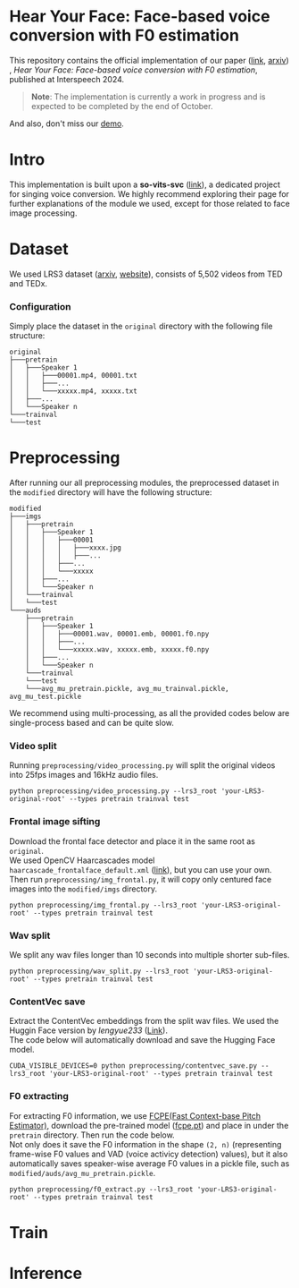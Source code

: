 # Hear Your Face: Face-based voice conversion with F0 estimation
This repository contains the official implementation of our paper
([link](https://www.isca-archive.org/interspeech_2024/lee24d_interspeech.html),
[arxiv](https://www.arxiv.org/abs/2408.09802))
, _Hear Your Face: Face-based voice conversion with F0 estimation_, published at Interspeech 2024.

> **Note**: The implementation is currently a work in progress and is expected to be completed by the end of October.

And also, don't miss our [demo](https://jaejunl.github.io/HYFace_Demo/).

# Intro
This implementation is built upon a __so-vits-svc__ ([link](https://github.com/svc-develop-team/so-vits-svc)), a dedicated project for singing voice conversion. We highly recommend exploring their page for further explanations of the module we used, except for those related to face image processing.

# Dataset
We used LRS3 dataset ([arxiv](https://arxiv.org/abs/1809.00496), [website](https://mmai.io/datasets/lip_reading/)), consists of 5,502 videos from TED and TEDx.

### Configuration
Simply place the dataset in the `original` directory with the following file structure:
```
original
├───pretrain
│   ├───Speaker 1
│   │   ├───00001.mp4, 00001.txt
│   │   ├───...
│   │   └───xxxxx.mp4, xxxxx.txt
│   ├───...
│   └───Speaker n
└───trainval
└───test
```

# Preprocessing
After running our all preprocessing modules, the preprocessed dataset in the `modified` directory will have the following structure:
```
modified
├───imgs
│   ├───pretrain
│   │   ├───Speaker 1
│   │   │   ├───00001
│   │   │   │   ├───xxxx.jpg
│   │   │   │   ├───...
│   │   │   ├───...
│   │   │   └───xxxxx
│   │   ├───...
│   │   └───Speaker n
│   └───trainval
│   └───test
└───auds
    ├───pretrain
    │   ├───Speaker 1
    │   │   ├───00001.wav, 00001.emb, 00001.f0.npy
    │   │   ├───...
    │   │   └───xxxxx.wav, xxxxx.emb, xxxxx.f0.npy
    │   ├───...
    │   └───Speaker n
    └───trainval
    └───test
    └───avg_mu_pretrain.pickle, avg_mu_trainval.pickle, avg_mu_test.pickle
```
We recommend using multi-processing, as all the provided codes below are single-process based and can be quite slow.

### Video split
Running `preprocessing/video_processing.py` will split the original videos into 25fps images and 16kHz audio files.
```
python preprocessing/video_processing.py --lrs3_root 'your-LRS3-original-root' --types pretrain trainval test
```

### Frontal image sifting
Download the frontal face detector and place it in the same root as `original`.\
We used OpenCV Haarcascades model `haarcascade_frontalface_default.xml` ([link](https://github.com/kipr/opencv/tree/master/data/haarcascades)), but you can use your own.\
Then run `preprocessing/img_frontal.py`, it will copy only centured face images into the `modified/imgs` directory.
```
python preprocessing/img_frontal.py --lrs3_root 'your-LRS3-original-root' --types pretrain trainval test
```

### Wav split
We split any wav files longer than 10 seconds into multiple shorter sub-files.
```
python preprocessing/wav_split.py --lrs3_root 'your-LRS3-original-root' --types pretrain trainval test
```

### ContentVec save
Extract the ContentVec embeddings from the split wav files. We used the Huggin Face version by _lengyue233_ ([Link](https://huggingface.co/lengyue233/content-vec-best)).\
The code below will automatically download and save the Hugging Face model.
```
CUDA_VISIBLE_DEVICES=0 python preprocessing/contentvec_save.py --lrs3_root 'your-LRS3-original-root' --types pretrain trainval test
```

### F0 extracting
For extracting F0 information, we use [FCPE(Fast Context-base Pitch Estimator)](https://github.com/CNChTu/FCPE), download the pre-trained model ([fcpe.pt](https://huggingface.co/datasets/ylzz1997/rmvpe_pretrain_model/resolve/main/fcpe.pt)) and place in under the `pretrain` directory. Then run the code below.\
Not only does it save the F0 information in the shape `(2, n)` (representing frame-wise F0 values and VAD (voice activicy detection) values), but it also automatically saves speaker-wise average F0 values in a pickle file, such as `modified/auds/avg_mu_pretrain.pickle`.
```
python preprocessing/f0_extract.py --lrs3_root 'your-LRS3-original-root' --types pretrain trainval test
```

# Train

# Inference


